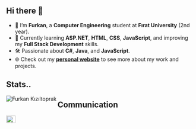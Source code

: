 ## Hi there 👋

- 🌟 I’m **Furkan**, a **Computer Engineering** student at **Fırat University** (2nd year).
- 🌱 Currently learning **ASP.NET**, **HTML**, **CSS**, **JavaScript**, and improving my **Full Stack Development** skills.
- 🛠️ Passionate about **C#**, **Java**, and **JavaScript**.
- 🌐 Check out my **[personal website](https://furkankzltprk.github.io/)** to see more about my work and projects.

## Stats..
<img align="left" src="https://github-readme-stats.vercel.app/api/top-langs?username=FurkanKzltprk&show_icons=true&locale=en&layout=compact" alt="Furkan Kızıltoprak"/>

## Communication
<a href="https://www.linkedin.com/in/furkan-k%C4%B1z%C4%B1ltoprak-a994121a7/" target="_blank">
  <img align="left" src="https://raw.githubusercontent.com/rahuldkjain/github-profile-readme-generator/master/src/images/icons/Social/linked-in-alt.svg" alt="Furkan Kızıltoprak" height="20" width="25" />
</a>
